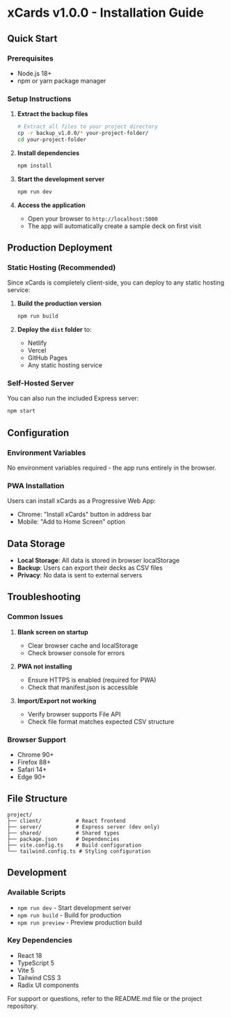 # xCards v1.0.0 - Installation Guide

## Quick Start

### Prerequisites
- Node.js 18+ 
- npm or yarn package manager

### Setup Instructions

1. **Extract the backup files**
   ```bash
   # Extract all files to your project directory
   cp -r backup_v1.0.0/* your-project-folder/
   cd your-project-folder
   ```

2. **Install dependencies**
   ```bash
   npm install
   ```

3. **Start the development server**
   ```bash
   npm run dev
   ```

4. **Access the application**
   - Open your browser to `http://localhost:5000`
   - The app will automatically create a sample deck on first visit

## Production Deployment

### Static Hosting (Recommended)
Since xCards is completely client-side, you can deploy to any static hosting service:

1. **Build the production version**
   ```bash
   npm run build
   ```

2. **Deploy the `dist` folder** to:
   - Netlify
   - Vercel
   - GitHub Pages
   - Any static hosting service

### Self-Hosted Server
You can also run the included Express server:

```bash
npm start
```

## Configuration

### Environment Variables
No environment variables required - the app runs entirely in the browser.

### PWA Installation
Users can install xCards as a Progressive Web App:
- Chrome: "Install xCards" button in address bar
- Mobile: "Add to Home Screen" option

## Data Storage

- **Local Storage**: All data is stored in browser localStorage
- **Backup**: Users can export their decks as CSV files
- **Privacy**: No data is sent to external servers

## Troubleshooting

### Common Issues

1. **Blank screen on startup**
   - Clear browser cache and localStorage
   - Check browser console for errors

2. **PWA not installing**
   - Ensure HTTPS is enabled (required for PWA)
   - Check that manifest.json is accessible

3. **Import/Export not working**
   - Verify browser supports File API
   - Check file format matches expected CSV structure

### Browser Support
- Chrome 90+
- Firefox 88+
- Safari 14+
- Edge 90+

## File Structure

```
project/
├── client/           # React frontend
├── server/           # Express server (dev only)
├── shared/           # Shared types
├── package.json      # Dependencies
├── vite.config.ts    # Build configuration
└── tailwind.config.ts # Styling configuration
```

## Development

### Available Scripts
- `npm run dev` - Start development server
- `npm run build` - Build for production
- `npm run preview` - Preview production build

### Key Dependencies
- React 18
- TypeScript 5
- Vite 5
- Tailwind CSS 3
- Radix UI components

For support or questions, refer to the README.md file or the project repository.
